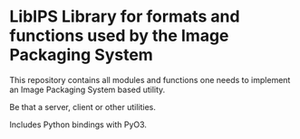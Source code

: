 # LibIPS Library for formats and functions used by the Image Packaging System

This repository contains all modules and functions one needs to implement an Image Packaging System based utility.

Be that a server, client or other utilities. 

Includes Python bindings with PyO3.